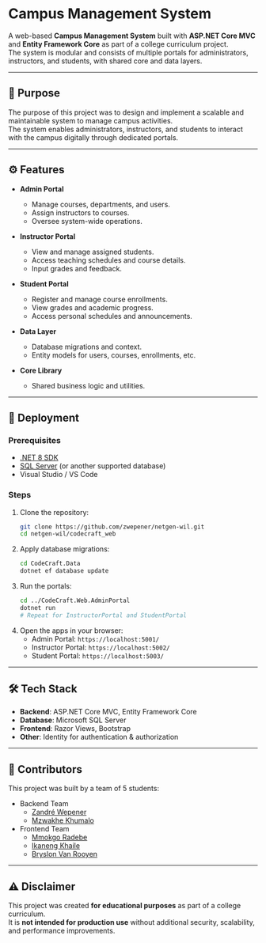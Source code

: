 # Campus Management System

A web-based **Campus Management System** built with **ASP.NET Core MVC** and **Entity Framework Core** as part of a college curriculum project.  
The system is modular and consists of multiple portals for administrators, instructors, and students, with shared core and data layers.

---

## 🎯 Purpose

The purpose of this project was to design and implement a scalable and maintainable system to manage campus activities.  
The system enables administrators, instructors, and students to interact with the campus digitally through dedicated portals.

---

## ⚙️ Features

- **Admin Portal**
  - Manage courses, departments, and users.
  - Assign instructors to courses.
  - Oversee system-wide operations.

- **Instructor Portal**
  - View and manage assigned students.
  - Access teaching schedules and course details.
  - Input grades and feedback.

- **Student Portal**
  - Register and manage course enrollments.
  - View grades and academic progress.
  - Access personal schedules and announcements.

- **Data Layer**
  - Database migrations and context.
  - Entity models for users, courses, enrollments, etc.

- **Core Library**
  - Shared business logic and utilities.
 
---

## 🚀 Deployment

### Prerequisites
- [.NET 8 SDK](https://dotnet.microsoft.com/en-us/download)
- [SQL Server](https://www.microsoft.com/en-us/sql-server/) (or another supported database)
- Visual Studio / VS Code

### Steps
1. Clone the repository:
    ```bash
    git clone https://github.com/zwepener/netgen-wil.git
    cd netgen-wil/codecraft_web
    ```
2. Apply database migrations:
    ```bash
    cd CodeCraft.Data
    dotnet ef database update
    ```
3. Run the portals:
    ```bash
    cd ../CodeCraft.Web.AdminPortal
    dotnet run
    # Repeat for InstructorPortal and StudentPortal
    ```
4. Open the apps in your browser:
    * Admin Portal: `https://localhost:5001/`
    * Instructor Portal: `https://localhost:5002/`
    * Student Portal: `https://localhost:5003/`

---

## 🛠️ Tech Stack

* **Backend**: ASP.NET Core MVC, Entity Framework Core
* **Database**: Microsoft SQL Server
* **Frontend**: Razor Views, Bootstrap
* **Other**: Identity for authentication & authorization

---

## 👥 Contributors

This project was built by a team of 5 students:

* Backend Team
    * [Zandré Wepener](https://github.com/zwepener)
    * [Mzwakhe Khumalo](https://github.com/MZ-Bale)
* Frontend Team
    * [Mmokgo Radebe](https://github.com/mmokgoradebe)
    * [Ikaneng Khaile](https://github.com/LightWay21)
    * [Bryslon Van Rooyen](https://github.com/bryslon-vr)
 
---

## ⚠️ Disclaimer
This project was created **for educational purposes** as part of a college curriculum.\
It is **not intended for production use** without additional security, scalability, and performance improvements.
